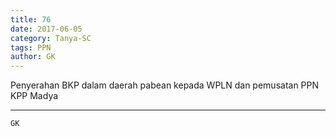 ```yaml
---
title: 76
date: 2017-06-05
category: Tanya-SC
tags: PPN
author: GK
---
```


Penyerahan BKP dalam daerah pabean kepada WPLN dan pemusatan PPN KPP Madya

---



`GK`
